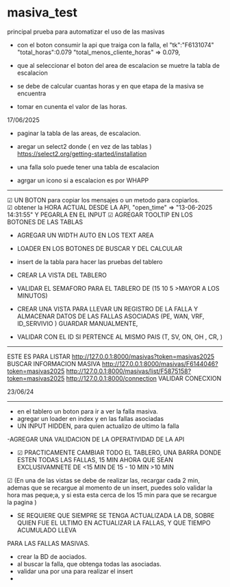 # masiva_test
principal prueba para automatizar el uso de las masivas 


-  con el boton consumir la api 
que traiga con la falla, el 
"tk":"F6131074"  "total_horas":0.079
"total_menos_cliente_horas" => 0.079,

- que al seleccionar el boton del area de escalacion se muetre la tabla de escalacion

- se debe de calcular cuantas horas y en que etapa de la masiva se encuentra

- tomar en cunenta el valor de las horas. 

17/06/2025
- paginar la tabla de las areas, de escalacion. 

- aregar un select2 donde ( en vez de las tablas )
https://select2.org/getting-started/installation

- una falla solo puede tener una tabla de escalacion 
- agrgar un icono si a escalacion es por WHAPP


-------------------------------------------------

☑ UN BOTON para copiar los mensajes o un metodo para copiarlos.      
☑ obtener la HORA ACTUAL DESDE LA API, "open_time" => "13-06-2025 14:31:55" Y PEGARLA EN EL INPUT
☑ AGREGAR TOOLTIP EN LOS BOTONES DE LAS TABLAS 
- AGREGAR UN WIDTH AUTO EN LOS TEXT AREA
- LOADER EN LOS BOTONES DE BUSCAR Y DEL CALCULAR
- insert de la tabla para hacer las pruebas del tablero 

- CREAR LA VISTA DEL TABLERO
- VALIDAR EL SEMAFORO PARA EL TABLERO DE (15 10 5 >MAYOR A LOS MINUTOS)


- CREAR UNA VISTA PARA LLEVAR UN REGISTRO DE LA FALLA Y ALMACENAR DATOS DE LAS FALLAS ASOCIADAS 
(PE, WAN, VRF, ID_SERVIVIO ) GUARDAR MANUALMENTE, 
- VALIDAR CON EL ID SI PERTENCE AL MISMO PAIS (T, SV, ON, OH , CR, )

- ----------------------------------------------------

 ESTE ES PARA LISTAR
http://127.0.0.1:8000/masivas?token=masivas2025
BUSCAR INFORMACION MASIVA
http://127.0.0.1:8000/masivas/F6144046?token=masivas2025
http://127.0.0.1:8000/masivas/list/F5875158?token=masivas2025
http://127.0.0.1:8000/connection
VALIDAR CONECXION

23/06/24
- ----------------------------------------------------

- en el tablero un boton para ir a ver la falla masiva. 
- agregar un loader en index y en las fallas asociadas
- UN INPUT HIDDEN, para quien actualizo de ultimo la falla

-AGREGAR UNA VALIDACION DE LA OPERATIVIDAD DE LA API 

- ☑ PRACTICAMENTE CAMBIAR TODO EL TABLERO, UNA BARRA DONDE ESTEN TODAS LAS FALLAS, 15 MIN AHORA QUE SEAN EXCLUSIVAMNETE DE <15 MIN  DE 15 - 10 MIN >10 MIN 

☑ (En una de las vistas se debe de realizar las, recargar cada 2 min, ademas que se recargue al momento de un insert, puedes solo validar la hora mas peque;a, y si esta esta cerca de los 15 min para que se recargue la pagina )

- SE REQUIERE QUE SIEMPRE SE TENGA ACTUALIZADA LA DB, 
SOBRE QUIEN FUE EL ULTIMO EN ACTUALIZAR LA FALLAS, 
Y QUE TIEMPO ACUMULADO LLEVA 


PARA LAS FALLAS MASIVAS.
- crear la BD de aociados.
- al buscar la falla, que obtenga todas las asociadas.
- validar una por una para realizar el insert
- 